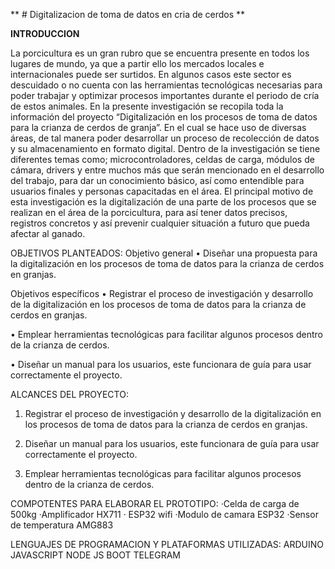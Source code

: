 ** # Digitalizacion de toma de datos en cria de cerdos **

**INTRODUCCION**

La porcicultura es un gran rubro que se encuentra presente en todos los lugares de mundo, ya que a partir ello los mercados locales e internacionales puede ser surtidos. En algunos casos este sector es descuidado o no cuenta con las herramientas tecnológicas necesarias para poder trabajar y optimizar procesos importantes durante el periodo de cría de estos animales.
En la presente investigación se recopila toda la información del proyecto “Digitalización en los procesos de toma de datos para la crianza de cerdos de granja”. En el cual se hace uso de diversas áreas, de tal manera poder desarrollar un proceso de recolección de datos y su almacenamiento en formato digital.
Dentro de la investigación se tiene diferentes temas como; microcontroladores, celdas de carga, módulos de cámara, drivers y entre muchos más que serán mencionado en el desarrollo del trabajo, para dar un conocimiento básico, así como entendible para usuarios finales y personas capacitadas en el área.
El principal motivo de esta investigación es la digitalización de una parte de los procesos que se realizan en el área de la porcicultura, para así tener datos precisos, registros concretos y así prevenir cualquier situación a futuro que pueda afectar al ganado.


OBJETIVOS PLANTEADOS:
Objetivo general
•	Diseñar una propuesta para la digitalización en los procesos de toma de datos para la crianza de cerdos en granjas.

Objetivos específicos
•	Registrar el proceso de investigación y desarrollo de la digitalización en los procesos de toma de datos para la crianza de cerdos en granjas.

•	Emplear herramientas tecnológicas para facilitar algunos procesos dentro de la crianza de cerdos.

•	Diseñar un manual para los usuarios, este funcionara de guía para usar correctamente el proyecto.

ALCANCES DEL PROYECTO:
1.	Registrar el proceso de investigación y desarrollo de la digitalización en los procesos de toma de datos para la crianza de cerdos en granjas.

2.	Diseñar un manual para los usuarios, este funcionara de guía para usar correctamente el proyecto.

3.	Emplear herramientas tecnológicas para facilitar algunos procesos dentro de la crianza de cerdos.

COMPOTENTES PARA ELABORAR EL PROTOTIPO:
·Celda de carga de 500kg
·Amplificador HX711
· ESP32 wifi
·Modulo de camara ESP32
·Sensor de temperatura AMG883

LENGUAJES DE PROGRAMACION Y PLATAFORMAS UTILIZADAS:
ARDUINO
JAVASCRIPT
NODE JS
BOOT TELEGRAM
